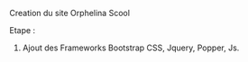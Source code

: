 Creation du site Orphelina Scool

Etape :

1. Ajout des Frameworks Bootstrap CSS, Jquery, Popper, Js.
